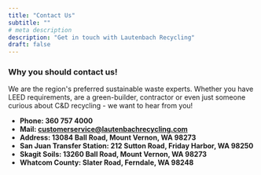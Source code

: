 ```yaml
---
title: "Contact Us"
subtitle: ""
# meta description
description: "Get in touch with Lautenbach Recycling"
draft: false
---
```



### Why you should contact us!
We are the region's preferred sustainable waste experts. Whether you have LEED requirements, are a green-builder, contractor or even just someone curious about C&D recycling - we want to hear from you!

* **Phone: 360 757 4000** 
* **Mail: customerservice@lautenbachrecycling.com**
* **Address: 13084 Ball Road, Mount Vernon, WA 98273**
* **San Juan Transfer Station: 212 Sutton Road, Friday Harbor, WA 98250**
* **Skagit Soils: 13260 Ball Road, Mount Vernon, WA 98273**
* **Whatcom County: Slater Road, Ferndale, WA 98248**